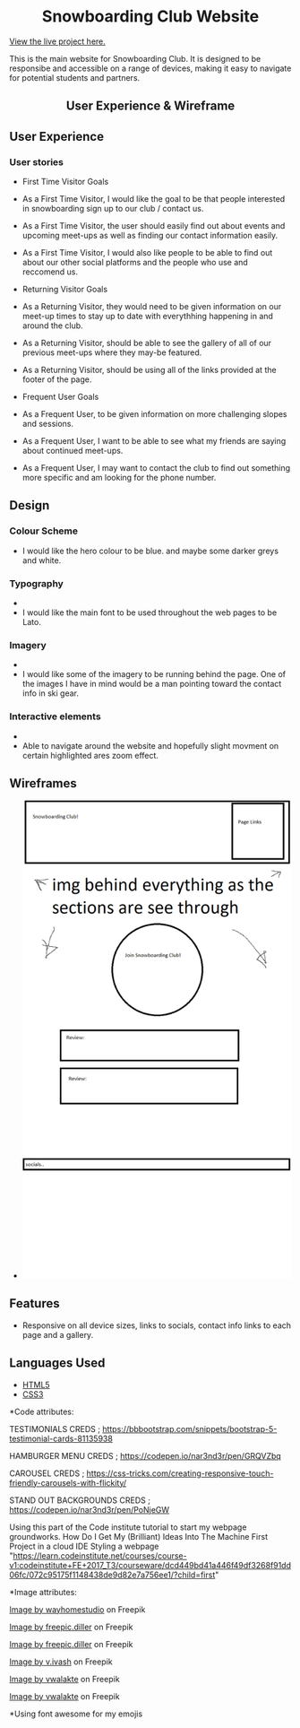 <h1 align="center">Snowboarding Club Website</h1>

[View the live project here.](https://github.com/GrgryRtsch/snowboarding-club)

This is the main website for Snowboarding Club. It is designed to be responsibe and accessible on a range of devices, making it easy to navigate for potential students and partners.

<h2 align="center">User Experience & Wireframe</h2>

## User Experience

### User stories

- First Time Visitor Goals
- As a First Time Visitor, I would like the goal to be that people interested in snowboarding sign up to our club / contact us.
- As a First Time Visitor, the user should easily find out about events and upcoming meet-ups as well as finding our contact information easily.
- As a First Time Visitor, I would also like people to be able to find out about our other social platforms and the people who use and reccomend us.

- Returning Visitor Goals
- As a Returning Visitor, they would need to be given information on our meet-up times to stay up to date with everythhing happening in and around the club.
- As a Returning Visitor, should be able to see the gallery of all of our previous meet-ups where they may-be featured.
- As a Returning Visitor, should be using all of the links provided at the footer of the page.

- Frequent User Goals
- As a Frequent User, to be given information on more challenging slopes and sessions.
- As a Frequent User, I want to be able to see what my friends are saying about continued meet-ups.
- As a Frequent User, I may want to contact the club to find out something more specific and am looking for the phone number.

## Design

### Colour Scheme

- I would like the hero colour to be blue. and maybe some darker greys and white.

### Typography

-
- I would like the main font to be used throughout the web pages to be Lato.

### Imagery

-
- I would like some of the imagery to be running behind the page. One of the images I have in mind would be a man pointing toward the contact info in ski gear.

### Interactive elements

-
- Able to navigate around the website and hopefully slight movment on certain highlighted ares zoom effect.

## Wireframes

- <img src="https://github.com/GrgryRtsch/GrgryRtsch/blob/main/Wireframe.png">

## Features

- Responsive on all device sizes, links to socials, contact info links to each page and a gallery.

## Languages Used

- [HTML5](https://en.wikipedia.org/wiki/HTML5)
- [CSS3](https://en.wikipedia.org/wiki/Cascading_Style_Sheets)

\*Code attributes:

TESTIMONIALS CREDS ; https://bbbootstrap.com/snippets/bootstrap-5-testimonial-cards-81135938

HAMBURGER MENU CREDS ; https://codepen.io/nar3nd3r/pen/GRQVZbq

CAROUSEL CREDS ; https://css-tricks.com/creating-responsive-touch-friendly-carousels-with-flickity/

STAND OUT BACKGROUNDS CREDS ; https://codepen.io/nar3nd3r/pen/PoNjeGW

Using this part of the Code institute tutorial to start my webpage groundworks.
How Do I Get My (Brilliant) Ideas Into The Machine First Project in a cloud IDE Styling a webpage
"https://learn.codeinstitute.net/courses/course-v1:codeinstitute+FE+2017_T3/courseware/dcd449bd41a446f49df3268f91dd06fc/072c95175f1148438de9d82e7a756ee1/?child=first"

\*Image attributes:

<a href="https://www.freepik.com/free-photo/active-stupefied-man-trains-winter-mountains-goes-snowboarding-wears-grey-jacket-ski-goggles-indicates-with-surprised-expression-empty-space_14271277.htm#query=snowboarding&position=0&from_view=search&track=sph">Image by wayhomestudio</a> on Freepik

<a href="https://www.freepik.com/free-photo/close-up-ski-boots-white-snowboard_1620632.htm#query=snowboarding&position=1&from_view=search&track=sph">Image by freepic.diller</a> on Freepik

<a href="https://www.freepik.com/free-photo/close-up-ski-boots-white-snowboard_1620632.htm#query=snowboarding&position=1&from_view=search&track=sph">Image by freepic.diller</a> on Freepik

<a href="https://www.freepik.com/free-photo/lace-sport-wood-smiling-fun_1057136.htm#query=snowboarding&position=17&from_view=search&track=sph">Image by v.ivash</a> on Freepik

<a href="https://www.freepik.com/free-photo/winter-mountain-landscape-with-sun_10585587.htm#query=skiing&position=2&from_view=search&track=sph">Image by vwalakte</a> on Freepik

<a href="https://www.freepik.com/free-photo/winter-ski-panorama-alps_10585590.htm#query=skiing%20landscape&position=5&from_view=search&track=ais">Image by vwalakte</a> on Freepik

\*Using font awesome for my emojis
<a href="https://fontawesome.com/"></a>
